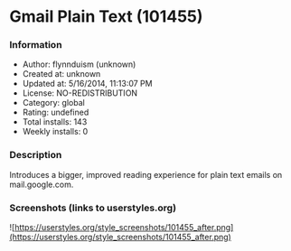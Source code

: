# Gmail Plain Text (101455)

### Information
- Author: flynnduism (unknown)
- Created at: unknown
- Updated at: 5/16/2014, 11:13:07 PM
- License: NO-REDISTRIBUTION
- Category: global
- Rating: undefined
- Total installs: 143
- Weekly installs: 0


### Description
Introduces a bigger, improved reading experience for plain text emails on mail.google.com.


### Screenshots (links to userstyles.org)
![https://userstyles.org/style_screenshots/101455_after.png](https://userstyles.org/style_screenshots/101455_after.png)


